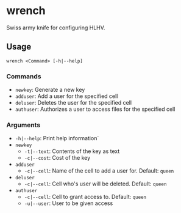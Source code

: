 # wrench

Swiss army knife for configuring HLHV.

## Usage

`wrench <Command> [-h|--help]`

### Commands

- `newkey`: Generate a new key
- `adduser`: Add a user for the specified cell
- `deluser`: Deletes the user for the specified cell
- `authuser`: Authorizes a user to access files for the specified cell

### Arguments

- `-h|--help`: Print help information`
- `newkey`
  - `-t|--text`: Contents of the key as text
  - `-c|--cost`: Cost of the key
- `adduser`
  - `-c|--cell`: Name of the cell to add a user for. Default: `queen`
- `deluser`
  - `-c|--cell`: Cell who's user will be deleted. Default: `queen`
- `authuser`
  - `-c|--cell`: Cell to grant access to. Default: `queen`
  - `-u|--user`: User to be given access
